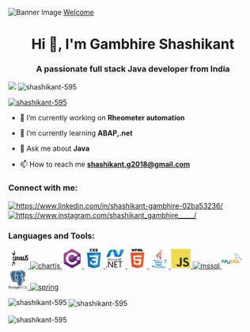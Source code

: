 ![Banner Image](https://img.freepik.com/free-vector/background-realistic-abstract-technology-particle_23-2148431735.jpg?w=826&t=st=1715187207~exp=1715187807~hmac=e657f0a43f0617cb02644cf0bf84b6ac5c3e536a4d0f75c0eb1e25513873f836)
[Welcome](https://github.com/Shashikant-595/profile-data/raw/main/Black%20White%20Abstract%20Color%20and%20Style%20Video%20Background%20(1).mp4)

<h1 align="center">Hi 👋, I'm  Gambhire Shashikant</h1>
<h3 align="center">A passionate full stack Java developer from India</h3>
<img src="data:image/jpeg;base64,/9j/4AAQSkZJRgABAQAAAQABAAD/2wCEAAkGBwgHBgkIBwgKCgkLDRYPDQwMDRsUFRAWIB0iIiAdHx8kKDQsJCYxJx8fLT0tMTU3Ojo6Iys/RD84QzQ5OjcBCgoKDQwNGg8PGjclHyU3Nzc3Nzc3Nzc3Nzc3Nzc3Nzc3Nzc3Nzc3Nzc3Nzc3Nzc3Nzc3Nzc3Nzc3Nzc3Nzc3N//AABEIAJQBDgMBIgACEQEDEQH/xAAcAAABBQEBAQAAAAAAAAAAAAAFAAIDBAYBCAf/xABGEAACAQMDAQQGBwYFAQcFAAABAgMABBEFEiExBhNBURQiMmFxkRYjVoGUodEVJEJS

<p align="left"> <img src="https://komarev.com/ghpvc/?username=shashikant-595&label=Profile%20views&color=0e75b6&style=flat" alt="shashikant-595" /> </p>

<p align="left"> <a href="https://github.com/ryo-ma/github-profile-trophy"><img src="https://github-profile-trophy.vercel.app/?username=shashikant-595" alt="shashikant-595" /></a> </p>

- 🔭 I’m currently working on **Rheometer automation**

- 🌱 I’m currently learning **ABAP,.net**

- 💬 Ask me about **Java**

- 📫 How to reach me **shashikant.g2018@gmail.com**

<h3 align="left">Connect with me:</h3>
<p align="left">
<a href="https://linkedin.com/in/https://www.linkedin.com/in/shashikant-gambhire-02ba53236/" target="blank"><img align="center" src="https://raw.githubusercontent.com/rahuldkjain/github-profile-readme-generator/master/src/images/icons/Social/linked-in-alt.svg" alt="https://www.linkedin.com/in/shashikant-gambhire-02ba53236/" height="30" width="40" /></a>
<a href="https://instagram.com/https://www.instagram.com/shashikant_gambhire_____/" target="blank"><img align="center" src="https://raw.githubusercontent.com/rahuldkjain/github-profile-readme-generator/master/src/images/icons/Social/instagram.svg" alt="https://www.instagram.com/shashikant_gambhire_____/" height="30" width="40" /></a>
</p>

<h3 align="left">Languages and Tools:</h3>
<p align="left"> <a href="https://canvasjs.com" target="_blank" rel="noreferrer"> <img src="https://raw.githubusercontent.com/Hardik0307/Hardik0307/master/assets/canvasjs-charts.svg" alt="canvasjs" width="40" height="40"/> </a> <a href="https://www.chartjs.org" target="_blank" rel="noreferrer"> <img src="https://www.chartjs.org/media/logo-title.svg" alt="chartjs" width="40" height="40"/> </a> <a href="https://www.w3schools.com/cs/" target="_blank" rel="noreferrer"> <img src="https://raw.githubusercontent.com/devicons/devicon/master/icons/csharp/csharp-original.svg" alt="csharp" width="40" height="40"/> </a> <a href="https://www.w3schools.com/css/" target="_blank" rel="noreferrer"> <img src="https://raw.githubusercontent.com/devicons/devicon/master/icons/css3/css3-original-wordmark.svg" alt="css3" width="40" height="40"/> </a> <a href="https://dotnet.microsoft.com/" target="_blank" rel="noreferrer"> <img src="https://raw.githubusercontent.com/devicons/devicon/master/icons/dot-net/dot-net-original-wordmark.svg" alt="dotnet" width="40" height="40"/> </a> <a href="https://www.w3.org/html/" target="_blank" rel="noreferrer"> <img src="https://raw.githubusercontent.com/devicons/devicon/master/icons/html5/html5-original-wordmark.svg" alt="html5" width="40" height="40"/> </a> <a href="https://www.java.com" target="_blank" rel="noreferrer"> <img src="https://raw.githubusercontent.com/devicons/devicon/master/icons/java/java-original.svg" alt="java" width="40" height="40"/> </a> <a href="https://developer.mozilla.org/en-US/docs/Web/JavaScript" target="_blank" rel="noreferrer"> <img src="https://raw.githubusercontent.com/devicons/devicon/master/icons/javascript/javascript-original.svg" alt="javascript" width="40" height="40"/> </a> <a href="https://www.microsoft.com/en-us/sql-server" target="_blank" rel="noreferrer"> <img src="https://www.svgrepo.com/show/303229/microsoft-sql-server-logo.svg" alt="mssql" width="40" height="40"/> </a> <a href="https://www.mysql.com/" target="_blank" rel="noreferrer"> <img src="https://raw.githubusercontent.com/devicons/devicon/master/icons/mysql/mysql-original-wordmark.svg" alt="mysql" width="40" height="40"/> </a> <a href="https://www.postgresql.org" target="_blank" rel="noreferrer"> <img src="https://raw.githubusercontent.com/devicons/devicon/master/icons/postgresql/postgresql-original-wordmark.svg" alt="postgresql" width="40" height="40"/> </a> <a href="https://spring.io/" target="_blank" rel="noreferrer"> <img src="https://www.vectorlogo.zone/logos/springio/springio-icon.svg" alt="spring" width="40" height="40"/> </a> </p>

<p><img align="left" src="https://github-readme-stats.vercel.app/api/top-langs?username=shashikant-595&show_icons=true&locale=en&layout=compact" alt="shashikant-595" /></p>

<p>&nbsp;<img align="center" src="https://github-readme-stats.vercel.app/api?username=shashikant-595&show_icons=true&locale=en" alt="shashikant-595" /></p>

<p><img align="center" src="https://github-readme-streak-stats.herokuapp.com/?user=shashikant-595&" alt="shashikant-595" /></p>
